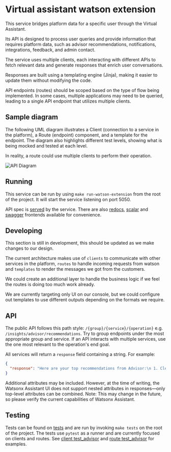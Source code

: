 # Virtual assistant watson extension

This service bridges platform data for a specific user through the Virtual Assistant.

Its API is designed to process user queries and provide information that requires platform data, such as advisor 
recommendations, notifications, integrations, feedback, and admin contact.

The service uses multiple clients, each interacting with different APIs to fetch relevant data and generate responses 
that enrich user conversations.

Responses are built using a templating engine (Jinja), making it easier to update them without modifying the code.

API endpoints (routes) should be scoped based on the type of flow being implemented. 
In some cases, multiple applications may need to be queried, leading to a single API endpoint that utilizes multiple clients.

## Sample diagram

The following UML diagram illustrates a Client (connection to a service in the platform), a Route (endpoint) component, 
and a template for the endpoint. 
The diagram also highlights different test levels, showing what is being mocked and tested at each level.

In reality, a route could use multiple clients to perform their operation.

![API Diagram](./diagram.mermaid)

## Running
This service can be run by using `make run-watson-extension` from the root of the project. It will start the service
listening on port 5050.

API spec is [served](http://127.0.0.1:5050/api/virtual-assistant-watson-extension/v2//openapi.json) by the service.
There are also [redocs](http://127.0.0.1:5050/redocs), [scalar](http://127.0.0.1:5050/scalar) and [swagger](http://127.0.0.1:5050/docs) frontends available for convenience.

## Developing

This section is still in development, this should be updated as we make changes to our design.

The current architecture makes use of `clients` to communicate with other services in the platform, `routes` to handle
incoming requests from watson and `templates` to render the messages we got from the customers.

We could create an additional layer to handle the business logic if we feel the routes is doing too much work already.

We are currently targeting only UI on our console, but we could configure out templates to use different outputs
depending on the formats we require.

## API

The public API follows this path style: `/{group}/{service}/{operation}` e.g. `/insights/advisor/recommendations`.
Try to group endpoints under the most appropriate group and service. If an API interacts with multiple services, 
use the one most relevant to the operation's end goal.

All services will return a `response` field containing a string. For example:

```json
{
  "response": "Here are your top recommendations from Advisor:\n 1. Clean your room.\n 2. Take out the trash.\n 3. Floss your teeth.\n"
}
```

Additional attributes may be included. However, at the time of writing, the Watsonx Assistant UI does not support nested attributes in responses—only top-level attributes can be combined.
Note: This may change in the future, so please verify the current capabilities of Watsonx Assistant.

## Testing
Tests can be found on [tests](./tests) and are run by invoking `make tests` on the root of the project. The tests
use `pytest` as a runner and are currently focused on clients and routes. See [client test_advisor](./tests/clients/insights/test_advisor.py) 
and [route test_advisor](./tests/routes/insights/test_advisor.py) for examples.
